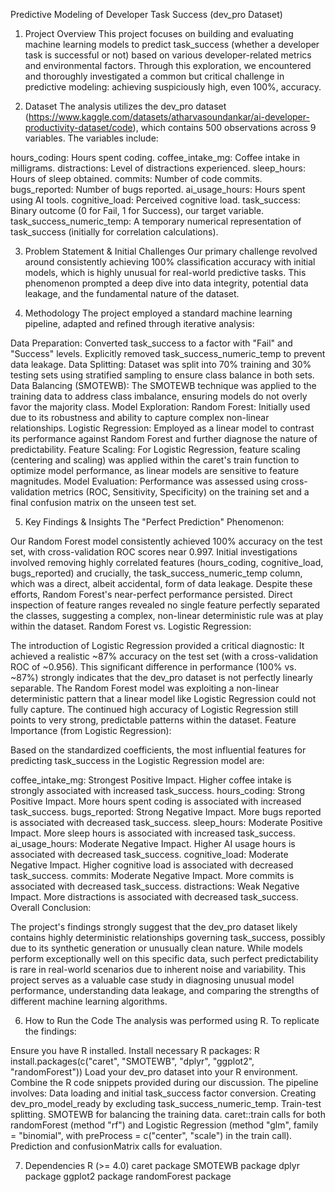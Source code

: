 Predictive Modeling of Developer Task Success (dev_pro Dataset)

1. Project Overview
This project focuses on building and evaluating machine learning models to predict task_success (whether a developer task is successful or not) based on various developer-related metrics and environmental factors. Through this exploration, we encountered and thoroughly investigated a common but critical challenge in predictive modeling: achieving suspiciously high, even 100%, accuracy.

2. Dataset
The analysis utilizes the dev_pro dataset (https://www.kaggle.com/datasets/atharvasoundankar/ai-developer-productivity-dataset/code), which contains 500 observations across 9 variables. The variables include:

hours_coding: Hours spent coding.
coffee_intake_mg: Coffee intake in milligrams.
distractions: Level of distractions experienced.
sleep_hours: Hours of sleep obtained.
commits: Number of code commits.
bugs_reported: Number of bugs reported.
ai_usage_hours: Hours spent using AI tools.
cognitive_load: Perceived cognitive load.
task_success: Binary outcome (0 for Fail, 1 for Success), our target variable.
task_success_numeric_temp: A temporary numerical representation of task_success (initially for correlation calculations).

3. Problem Statement & Initial Challenges
Our primary challenge revolved around consistently achieving 100% classification accuracy with initial models, which is highly unusual for real-world predictive tasks. This phenomenon prompted a deep dive into data integrity, potential data leakage, and the fundamental nature of the dataset.

4. Methodology
The project employed a standard machine learning pipeline, adapted and refined through iterative analysis:

Data Preparation:
Converted task_success to a factor with "Fail" and "Success" levels.
Explicitly removed task_success_numeric_temp to prevent data leakage.
Data Splitting: Dataset was split into 70% training and 30% testing sets using stratified sampling to ensure class balance in both sets.
Data Balancing (SMOTEWB): The SMOTEWB technique was applied to the training data to address class imbalance, ensuring models do not overly favor the majority class.
Model Exploration:
Random Forest: Initially used due to its robustness and ability to capture complex non-linear relationships.
Logistic Regression: Employed as a linear model to contrast its performance against Random Forest and further diagnose the nature of predictability.
Feature Scaling: For Logistic Regression, feature scaling (centering and scaling) was applied within the caret's train function to optimize model performance, as linear models are sensitive to feature magnitudes.
Model Evaluation: Performance was assessed using cross-validation metrics (ROC, Sensitivity, Specificity) on the training set and a final confusion matrix on the unseen test set.

5. Key Findings & Insights
The "Perfect Prediction" Phenomenon:

Our Random Forest model consistently achieved 100% accuracy on the test set, with cross-validation ROC scores near 0.997.
Initial investigations involved removing highly correlated features (hours_coding, cognitive_load, bugs_reported) and crucially, the task_success_numeric_temp column, which was a direct, albeit accidental, form of data leakage.
Despite these efforts, Random Forest's near-perfect performance persisted. Direct inspection of feature ranges revealed no single feature perfectly separated the classes, suggesting a complex, non-linear deterministic rule was at play within the dataset.
Random Forest vs. Logistic Regression:

The introduction of Logistic Regression provided a critical diagnostic:
It achieved a realistic ~87% accuracy on the test set (with a cross-validation ROC of ~0.956).
This significant difference in performance (100% vs. ~87%) strongly indicates that the dev_pro dataset is not perfectly linearly separable. The Random Forest model was exploiting a non-linear deterministic pattern that a linear model like Logistic Regression could not fully capture.
The continued high accuracy of Logistic Regression still points to very strong, predictable patterns within the dataset.
Feature Importance (from Logistic Regression):

Based on the standardized coefficients, the most influential features for predicting task_success in the Logistic Regression model are:

coffee_intake_mg: Strongest Positive Impact. Higher coffee intake is strongly associated with increased task_success.
hours_coding: Strong Positive Impact. More hours spent coding is associated with increased task_success.
bugs_reported: Strong Negative Impact. More bugs reported is associated with decreased task_success.
sleep_hours: Moderate Positive Impact. More sleep hours is associated with increased task_success.
ai_usage_hours: Moderate Negative Impact. Higher AI usage hours is associated with decreased task_success.
cognitive_load: Moderate Negative Impact. Higher cognitive load is associated with decreased task_success.
commits: Moderate Negative Impact. More commits is associated with decreased task_success.
distractions: Weak Negative Impact. More distractions is associated with decreased task_success.
Overall Conclusion:

The project's findings strongly suggest that the dev_pro dataset likely contains highly deterministic relationships governing task_success, possibly due to its synthetic generation or unusually clean nature. While models perform exceptionally well on this specific data, such perfect predictability is rare in real-world scenarios due to inherent noise and variability. This project serves as a valuable case study in diagnosing unusual model performance, understanding data leakage, and comparing the strengths of different machine learning algorithms.

6. How to Run the Code
The analysis was performed using R. To replicate the findings:

Ensure you have R installed.
Install necessary R packages:
R
install.packages(c("caret", "SMOTEWB", "dplyr", "ggplot2", "randomForest"))
Load your dev_pro dataset into your R environment.
Combine the R code snippets provided during our discussion. The pipeline involves:
Data loading and initial task_success factor conversion.
Creating dev_pro_model_ready by excluding task_success_numeric_temp.
Train-test splitting.
SMOTEWB for balancing the training data.
caret::train calls for both randomForest (method "rf") and Logistic Regression (method "glm", family = "binomial", with preProcess = c("center", "scale") in the train call).
Prediction and confusionMatrix calls for evaluation.

7. Dependencies
R (>= 4.0)
caret package
SMOTEWB package
dplyr package
ggplot2 package
randomForest package
